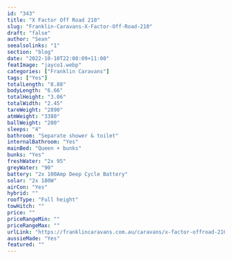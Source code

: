 ```yaml
---
id: "343"
title: "X Factor Off Road 210"
slug: "Franklin-Caravans-X-Factor-Off-Road-210"
draft: "false"
author: "Sean"
seealsolinks: "1"
section: "blog"
date: "2022-10-10T22:00:09+11:00"
featImage: "jayco1.webp"
categories: ["Franklin Caravans"]
tags: ["Yes"]
totalLength: "8.88"
bodyLength: "6.66"
totalHeight: "3.06"
totalWidth: "2.45"
tareWeight: "2890"
atmWeight: "3380"
ballWeight: "200"
sleeps: "4"
bathroom: "Separate shower & toilet"
internalBathroom: "Yes"
mainBed: "Queen + bunks"
bunks: "Yes"
freshWater: "2x 95"
greyWater: "90"
battery: "2x 100Amp Deep Cycle Battery"
solar: "2x 180W"
airCon: "Yes"
hybrid: ""
roofType: "Full height"
towHitch: ""
price: ""
priceRangeMin: ""
priceRangeMax: ""
urlLink: "https://franklincaravans.com.au/caravans/x-factor-offroad-210/"
aussieMade: "Yes"
featured: ""
---
```

